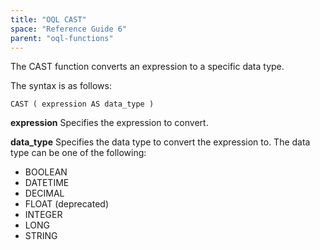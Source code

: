 ```yaml
---
title: "OQL CAST"
space: "Reference Guide 6"
parent: "oql-functions"
---
```



The CAST function converts an expression to a specific data type.

The syntax is as follows:

```
CAST ( expression AS data_type )
```

**expression**
Specifies the expression to convert.

**data_type**
Specifies the data type to convert the expression to.
The data type can be one of the following:

*   BOOLEAN
*   DATETIME
*   DECIMAL
*   FLOAT (deprecated)
*   INTEGER
*   LONG
*   STRING
